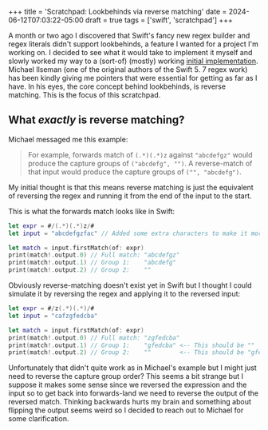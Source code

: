 +++
title = 'Scratchpad: Lookbehinds via reverse matching'
date = 2024-06-12T07:03:22-05:00
draft = true
tags = ['swift', 'scratchpad']
+++

A month or two ago I discovered that Swift's fancy new regex builder and regex literals didn't support lookbehinds, a feature I wanted for a
project I'm working on. I decided to see what it would take to implement it myself and slowly worked my way to a (sort-of) (mostly) working
[initial implementation](https://forums.swift.org/t/swift-regex-lookbehind/58477/19). Michael Ilseman (one of the original authors of the Swift 5.
7 regex work) has been kindly giving me pointers that were essential for getting as far as I have. In his eyes, the core concept behind
lookbehinds, is reverse matching. This is the focus of this scratchpad.

<!--more-->

## What _exactly_ is reverse matching?
Michael messaged me this example:

> For example, forwards match of `(.*)(.*)z` against `"abcdefgz"` would produce the capture groups of `("abcdefg", "")`. A reverse-match of that input would produce the capture groups of `("", "abcdefg")`.

My initial thought is that this means reverse matching is just the equivalent of reversing the regex and running it from the end of the input to
the start.

This is what the forwards match looks like in Swift:
```swift
let expr = #/(.*)(.*)z/#
let input = "abcdefgzfac" // Added some extra characters to make it more clear what match!.output.0 was

let match = input.firstMatch(of: expr)
print(match!.output.0) // Full match: "abcdefgz"
print(match!.output.1) // Group 1:    "abcdefg"
print(match!.output.2) // Group 2:    ""
```

Obviously reverse-matching doesn't exist yet in Swift but I thought I could simulate it by reversing the regex and applying it to the reversed input:
```swift
let expr = #/z(.*)(.*)/#
let input = "cafzgfedcba"

let match = input.firstMatch(of: expr)
print(match!.output.0) // Full match: "zgfedcba"
print(match!.output.1) // Group 1:    "gfedcba" <-- This should be ""
print(match!.output.2) // Group 2:    ""        <-- This should be "gfedcba"
```

Unfortunately that didn't quite work as in Michael's example but I might just need to reverse the capture group order? This seems a bit strange
but I suppose it makes some sense since we reversed the expression and the input so to get back into forwards-land we need to reverse the output
of the reversed match. Thinking backwards hurts my brain and something about flipping the output seems weird so I decided to reach out to Michael
for some clarification.